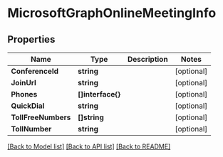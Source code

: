# MicrosoftGraphOnlineMeetingInfo

## Properties

Name | Type | Description | Notes
------------ | ------------- | ------------- | -------------
**ConferenceId** | **string** |  | [optional] 
**JoinUrl** | **string** |  | [optional] 
**Phones** | **[]interface{}** |  | [optional] 
**QuickDial** | **string** |  | [optional] 
**TollFreeNumbers** | **[]string** |  | [optional] 
**TollNumber** | **string** |  | [optional] 

[[Back to Model list]](../README.md#documentation-for-models) [[Back to API list]](../README.md#documentation-for-api-endpoints) [[Back to README]](../README.md)


